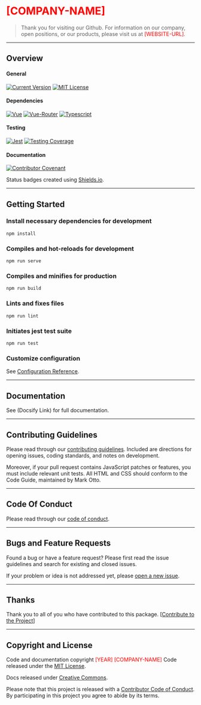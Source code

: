 # <span style="color: red">[COMPANY-NAME]</span>
> Thank you for visiting our Github. For information on our company, open positions, or our
> products, please visit us at <span style="color: red">[WEBSITE-URL]</span>.

---

## Overview
#### General
[![Current Version](https://img.shields.io/badge/version-1.0.0-blue)](https://github.com/Anivive/vue-package-starter)
[![MIT License](https://img.shields.io/badge/license-MIT-brightgreen)](/templates/LICENSE.md)

#### Dependencies
[![Vue](https://img.shields.io/badge/vue-v3.0.5-%2342b883)](https://v3.vuejs.org/)
[![Vue-Router](https://img.shields.io/badge/vue--router-4.0.3-orange)](https://router.vuejs.org/)
[![Typescript](https://img.shields.io/badge/typescript-4.1.3-yellow)](https://www.typescriptlang.org/)

#### Testing
[![Jest](https://img.shields.io/badge/jest-v26.6.3-blueviolet)](https://jestjs.io/en/)
[![Testing Coverage](https://img.shields.io/badge/coverage-0%25-red)](https://github.com/Anivive/vue-package-starter)

#### Documentation
[![Contributor Covenant](https://img.shields.io/badge/Contributor%20Covenant-v2.0%20adopted-ff69b4.svg)](CODE_OF_CONDUCT.md)

Status badges created using [Shields.io](https://github.com/badges/shields).

---

## Getting Started
### Install necessary dependencies for development
```
npm install
```

### Compiles and hot-reloads for development
```
npm run serve
```

### Compiles and minifies for production
```
npm run build
```

### Lints and fixes files
```
npm run lint
```

### Initiates jest test suite
```
npm run test
```

### Customize configuration
See [Configuration Reference](https://cli.vuejs.org/config/).

---

## Documentation
See (Docsify Link) for full documentation.

---

## Contributing Guidelines
Please read through our [contributing guidelines](CONTRIBUTING.md). Included are directions
for opening issues, coding standards, and notes on development.

Moreover, if your pull request contains JavaScript patches or features, you must include relevant
unit tests. All HTML and CSS should conform to the Code Guide, maintained by Mark Otto.

---

## Code Of Conduct
Please read through our [code of conduct](CODE_OF_CONDUCT.md).

---

## Bugs and Feature Requests
Found a bug or have a feature request? Please first read the issue guidelines and search for
existing and closed issues.

If your problem or idea is not addressed yet, please
[open a new issue](https://github.com/Anivive/vue-package-starter/issues).

---

## Thanks
Thank you to all of you who have contributed to this package.
[[Contribute to the Project](CONTRIBUTING.md)]

---

## Copyright and License
Code and documentation copyright <span style="color: red">[YEAR] [COMPANY-NAME]</span> Code released under the [MIT License](LICENSE.md).

Docs released under [Creative Commons](https://creativecommons.org/licenses/by/3.0/).

Please note that this project is released with a [Contributor Code of Conduct](CODE_OF_CONDUCT.md).
By participating in this project you agree to abide by its terms.
